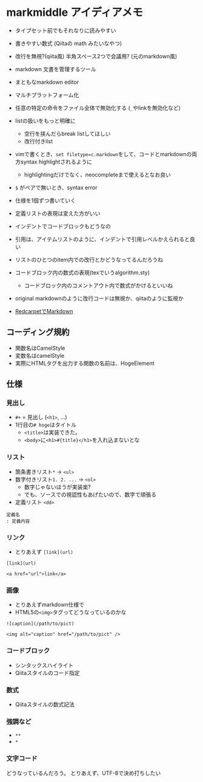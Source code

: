 # markmiddle アイディアメモ
* タイプセット前でもそれなりに読みやすい
* 書きやすい数式 (Qiitaの math みたいなやつ)
* 改行を無視?(qiita風) 半角スペース2つで会議用? (元のmarkdown風)
* markdown 文書を管理するツール
* まともなmarkdown editor
* マルチプラットフォーム化
* 任意の特定の命令をファイル全体で無効化する (`_`やlinkを無効化など)
* listの扱いをもっと明確に
    * 空行を挟んだらbreak listしてほしい
    * 改行付きlist
* vimで書くとき、`set filetype=c.markdown`をして、コードとmarkdownの両方syntax highlightされるように
  * highlightingだけでなく、neocompleteまで使えるとなお良い
* `$` がペアで無いとき、syntax error
* 仕様を1個ずつ書いていく
* 定義リストの表現は変えた方がいい
* インデントでコードブロックもどうなの
* 引用は、アイテムリストのように、インデントで引用レベルかえられると良い
* リストのひとつのitem内での改行とかどうなってるんだろうね
* コードブロック内の数式の表現(texでいうalgorithm.sty)
  * コードブロック内のコメントアウト内で数式がかけるといいね
* original markdownのように改行コードは無視か、qiitaのように監視か

* [RedcarpetでMarkdown](http://ja.asciicasts.com/episodes/272-markdown-with-redcarpet)

## コーディング規約
* 関数名はCamelStyle
* 変数名はcamelStyle
* 実際にHTMLタグを出力する関数の名前は、HogeElement

## 仕様
### 見出し
* `#+` = 見出し (`<h1>`, ...)
* 1行目の`# hoge`はタイトル
    + `<title>`は実装できた。
    * `<body>`に`<h1>#{title}</h1>`を入れ込まないとな

### リスト
* 箇条書きリスト`*` -> `<ul>`
* 数字付きリスト`1. 2. ...` -> `<ol>`
    * 数字じゃないほうが実装楽?
    * でも、ソースでの視認性もあげたいので、数字で頑張る
* 定義リスト `<dd>`

```mkd
定義名
: 定義内容
```

### リンク
* とりあえず `[link](url)`

```mm:input
[link](url)
```

```mm:output
<a href="url">link</a>
```

### 画像
+ とりあえずmarkdown仕様で
+ HTML5の`<img>`タグってどうなっているのかな

```mm:input
![caption](/path/to/pict)
```

```mm:output
<img alt="caption" href="/path/to/pict" />
```

### コードブロック
* シンタックスハイライト
* Qiitaスタイルのコード指定

### 数式
* Qiitaスタイルの数式記法

### 強調など
* `**`
* `*`

### 文字コード
どうなっているんだろう。
とりあえず、UTF-8で決め打ちしたい


